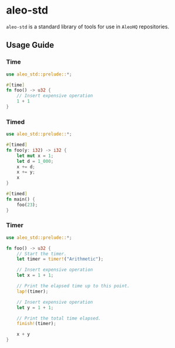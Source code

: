 # aleo-std

`aleo-std` is a standard library of tools for use in `AleoHQ` repositories.

## Usage Guide

### Time

```rust
use aleo_std::prelude::*;

#[time]
fn foo() -> u32 {
    // Insert expensive operation
    1 + 1
}
```

### Timed

```rust
use aleo_std::prelude::*;

#[timed]
fn foo(y: i32) -> i32 {
    let mut x = 1;
    let d = 1_000;
    x += d;
    x += y;
    x
}

#[timed]
fn main() {
    foo(23);
}
```

### Timer

```rust
use aleo_std::prelude::*;

fn foo() -> u32 {
    // Start the timer.
    let timer = timer!("Arithmetic");

    // Insert expensive operation
    let x = 1 + 1;

    // Print the elapsed time up to this point.
    lap!(timer);

    // Insert expensive operation
    let y = 1 + 1;

    // Print the total time elapsed.
    finish!(timer);

    x + y
}
```
